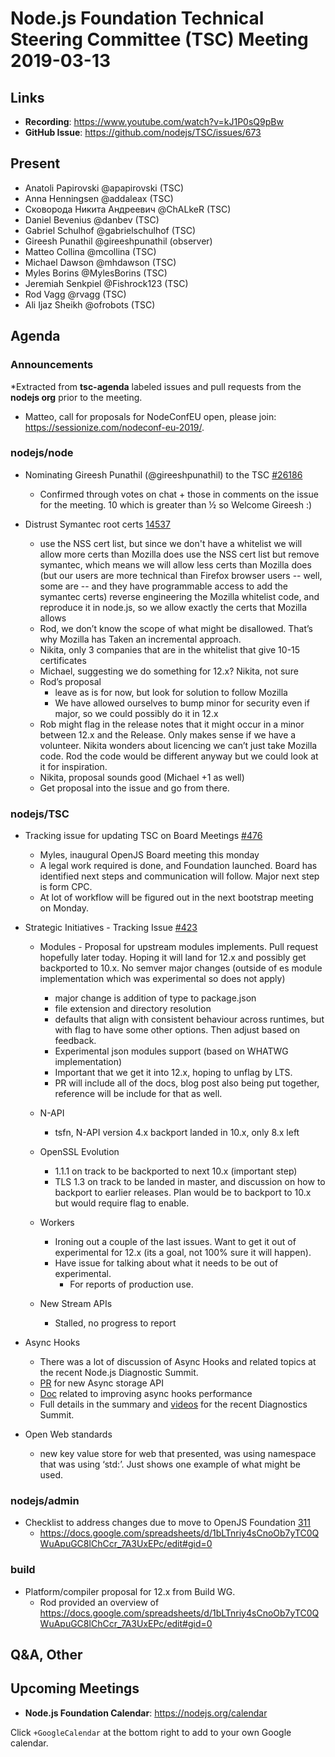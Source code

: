 # Node.js Foundation Technical Steering Committee (TSC) Meeting 2019-03-13

## Links

* **Recording**: https://www.youtube.com/watch?v=kJ1P0sQ9pBw
* **GitHub Issue**: https://github.com/nodejs/TSC/issues/673

## Present

* Anatoli Papirovski @apapirovski (TSC)
* Anna Henningsen @addaleax (TSC)
* Сковорода Никита Андреевич @ChALkeR (TSC)
* Daniel Bevenius @danbev (TSC)
* Gabriel Schulhof @gabrielschulhof (TSC)
* Gireesh Punathil @gireeshpunathil (observer)
* Matteo Collina @mcollina (TSC)
* Michael Dawson @mhdawson (TSC)
* Myles Borins @MylesBorins (TSC)
* Jeremiah Senkpiel @Fishrock123 (TSC)
* Rod Vagg @rvagg (TSC)
* Ali Ijaz Sheikh @ofrobots (TSC)

## Agenda

### Announcements

*Extracted from **tsc-agenda** labeled issues and pull requests from the **nodejs org** prior to the meeting.

* Matteo, call for proposals for NodeConfEU open, please join: https://sessionize.com/nodeconf-eu-2019/.

### nodejs/node

* Nominating Gireesh Punathil (@gireeshpunathil) to the TSC [#26186](https://github.com/nodejs/node/issues/26186)
  * Confirmed through votes on chat + those in comments on the issue for the meeting. 10 which
    is greater than ½ so Welcome Gireesh :)

* Distrust Symantec root certs [14537](https://github.com/nodejs/node/issues/14537)
  * use the NSS cert list, but since we don't have a whitelist we will allow more certs
    than Mozilla does use the NSS cert list but remove symantec, which means we will allow
    less certs than Mozilla does (but our users are more technical than Firefox browser users
    -- well, some are -- and they have programmable access to add the symantec certs)
    reverse engineering the Mozilla whitelist code, and reproduce it in node.js, so we allow exactly the certs that Mozilla allows
  * Rod, we don’t know the scope of  what might be disallowed.  That’s why Mozilla has
    Taken an incremental approach.
  * Nikita, only 3 companies that are in the whitelist that give 10-15 certificates
  * Michael, suggesting we do something for 12.x? Nikita, not sure
  * Rod’s proposal
    * leave as is for now, but look for solution to follow Mozilla
    * We have allowed ourselves to bump minor for security even if major, so we could
      possibly do it in 12.x
  * Rob might flag in the release notes that it might occur in a minor between 12.x and the
    Release. Only makes sense if we have a volunteer. Nikita wonders about licencing we
    can’t just take Mozilla code. Rod the code would be different anyway but we could
    look at it for inspiration.
  * Nikita, proposal sounds good (Michael +1 as well)
  * Get proposal into the issue and go from there.

### nodejs/TSC

* Tracking issue for updating TSC on Board Meetings [#476](https://github.com/nodejs/TSC/issues/476)
  * Myles, inaugural OpenJS Board meeting this monday
  * A legal work required is done, and Foundation launched. Board has identified
    next steps and communication will follow.  Major next step is form CPC.
  * At lot of workflow will be figured out in the next bootstrap meeting on Monday.

* Strategic Initiatives - Tracking Issue [#423](https://github.com/nodejs/TSC/issues/423)
  * Modules - Proposal for upstream modules implements.  Pull request hopefully later
    today. Hoping it will land for 12.x and possibly get backported to 10.x.  No semver
    major changes (outside of es module implementation which was experimental so
    does not apply)
    * major change is addition of type to package.json
    * file extension and directory resolution
    * defaults that align with consistent behaviour across runtimes, but with flag to
      have some other options.  Then adjust based on feedback.
    * Experimental json modules support (based on WHATWG implementation)
    * Important that we get it into 12.x, hoping to unflag by LTS.
    * PR will include all of the docs, blog post also being put together, reference will
      be include for that as well.

  * N-API
    * tsfn, N-API version 4.x backport landed in 10.x, only 8.x left

  * OpenSSL Evolution
    * 1.1.1 on track to be backported to next 10.x (important step)
    * TLS 1.3  on track to be landed in master, and discussion on how to
      backport to earlier releases.  Plan would be to backport to 10.x but
      would require flag to enable.

  * Workers
    * Ironing out a couple of the last issues.  Want to get it out of experimental
      for 12.x (its a goal, not 100% sure it will happen).
    * Have issue for talking about what it needs to be out of experimental.
      * For reports of production use.

  * New Stream APIs
    * Stalled, no progress to report

* Async Hooks
  * There was a lot of discussion of Async Hooks and related topics at the recent Node.js Diagnostic Summit.
  * [PR](https://github.com/nodejs/node/pull/26540) for new Async storage API
  * [Doc](http://bit.ly/making-async-hooks-fast-enough) related to improving async hooks performance
  * Full details in the summary and [videos](https://github.com/nodejs/diagnostics/issues/203#issuecomment-472534669)
    for the recent Diagnostics Summit.
* Open Web standards
  * new key value store for web that presented, was using namespace that was using
    ‘std:’. Just shows one example of what might be used.

### nodejs/admin

* Checklist to address changes due to move to OpenJS Foundation [311](https://github.com/nodejs/admin/issues/311)
  * https://docs.google.com/spreadsheets/d/1bLTnriy4sCnoOb7yTC0QWuApuGC8lChCcr_7A3UxEPc/edit#gid=0

### build

* Platform/compiler proposal for 12.x from Build WG.
  * Rod provided an overview of https://docs.google.com/spreadsheets/d/1bLTnriy4sCnoOb7yTC0QWuApuGC8lChCcr_7A3UxEPc/edit#gid=0

## Q&A, Other

## Upcoming Meetings

* **Node.js Foundation Calendar**: https://nodejs.org/calendar

Click `+GoogleCalendar` at the bottom right to add to your own Google calendar.
